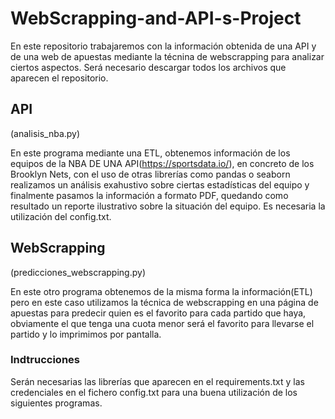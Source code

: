 # WebScrapping-and-API-s-Project 
En este repositorio trabajaremos con la información obtenida de una API y de una web de apuestas mediante la técnina de webscrapping para analizar ciertos aspectos. Será necesario descargar todos los archivos que aparecen el repositorio.

## API  
(analisis_nba.py)

En este programa mediante una ETL, obtenemos información de los equipos de la NBA DE UNA API(https://sportsdata.io/), en concreto de los Brooklyn Nets, con el uso de otras librerías como pandas o seaborn realizamos un análisis exahustivo sobre ciertas estadísticas del equipo y finalmente pasamos la información a formato PDF, quedando como resultado un reporte ilustrativo sobre la situación del equipo. Es necesaria la utilización del config.txt.

## WebScrapping 
(predicciones_webscrapping.py)

En este otro programa obtenemos de la misma forma la información(ETL) pero en este caso utilizamos la técnica de webscrapping en una página de apuestas para predecir quien es el favorito para cada partido que haya, obviamente el que tenga una cuota menor será el favorito para llevarse el partido y lo imprimimos por pantalla.


### Indtrucciones

Serán necesarias las librerías que aparecen en el requirements.txt y las credenciales en el fichero config.txt para una buena utilización de los siguientes programas.
